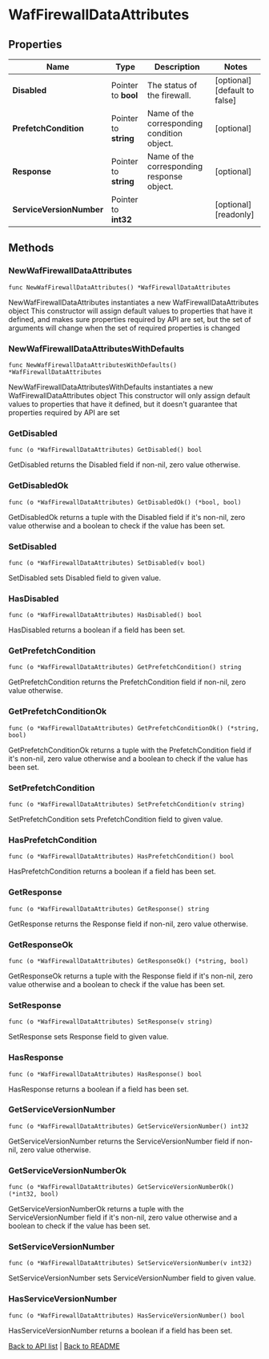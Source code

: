 # WafFirewallDataAttributes

## Properties

Name | Type | Description | Notes
------------ | ------------- | ------------- | -------------
**Disabled** | Pointer to **bool** | The status of the firewall. | [optional] [default to false]
**PrefetchCondition** | Pointer to **string** | Name of the corresponding condition object. | [optional] 
**Response** | Pointer to **string** | Name of the corresponding response object. | [optional] 
**ServiceVersionNumber** | Pointer to **int32** |  | [optional] [readonly] 

## Methods

### NewWafFirewallDataAttributes

`func NewWafFirewallDataAttributes() *WafFirewallDataAttributes`

NewWafFirewallDataAttributes instantiates a new WafFirewallDataAttributes object
This constructor will assign default values to properties that have it defined,
and makes sure properties required by API are set, but the set of arguments
will change when the set of required properties is changed

### NewWafFirewallDataAttributesWithDefaults

`func NewWafFirewallDataAttributesWithDefaults() *WafFirewallDataAttributes`

NewWafFirewallDataAttributesWithDefaults instantiates a new WafFirewallDataAttributes object
This constructor will only assign default values to properties that have it defined,
but it doesn't guarantee that properties required by API are set

### GetDisabled

`func (o *WafFirewallDataAttributes) GetDisabled() bool`

GetDisabled returns the Disabled field if non-nil, zero value otherwise.

### GetDisabledOk

`func (o *WafFirewallDataAttributes) GetDisabledOk() (*bool, bool)`

GetDisabledOk returns a tuple with the Disabled field if it's non-nil, zero value otherwise
and a boolean to check if the value has been set.

### SetDisabled

`func (o *WafFirewallDataAttributes) SetDisabled(v bool)`

SetDisabled sets Disabled field to given value.

### HasDisabled

`func (o *WafFirewallDataAttributes) HasDisabled() bool`

HasDisabled returns a boolean if a field has been set.

### GetPrefetchCondition

`func (o *WafFirewallDataAttributes) GetPrefetchCondition() string`

GetPrefetchCondition returns the PrefetchCondition field if non-nil, zero value otherwise.

### GetPrefetchConditionOk

`func (o *WafFirewallDataAttributes) GetPrefetchConditionOk() (*string, bool)`

GetPrefetchConditionOk returns a tuple with the PrefetchCondition field if it's non-nil, zero value otherwise
and a boolean to check if the value has been set.

### SetPrefetchCondition

`func (o *WafFirewallDataAttributes) SetPrefetchCondition(v string)`

SetPrefetchCondition sets PrefetchCondition field to given value.

### HasPrefetchCondition

`func (o *WafFirewallDataAttributes) HasPrefetchCondition() bool`

HasPrefetchCondition returns a boolean if a field has been set.

### GetResponse

`func (o *WafFirewallDataAttributes) GetResponse() string`

GetResponse returns the Response field if non-nil, zero value otherwise.

### GetResponseOk

`func (o *WafFirewallDataAttributes) GetResponseOk() (*string, bool)`

GetResponseOk returns a tuple with the Response field if it's non-nil, zero value otherwise
and a boolean to check if the value has been set.

### SetResponse

`func (o *WafFirewallDataAttributes) SetResponse(v string)`

SetResponse sets Response field to given value.

### HasResponse

`func (o *WafFirewallDataAttributes) HasResponse() bool`

HasResponse returns a boolean if a field has been set.

### GetServiceVersionNumber

`func (o *WafFirewallDataAttributes) GetServiceVersionNumber() int32`

GetServiceVersionNumber returns the ServiceVersionNumber field if non-nil, zero value otherwise.

### GetServiceVersionNumberOk

`func (o *WafFirewallDataAttributes) GetServiceVersionNumberOk() (*int32, bool)`

GetServiceVersionNumberOk returns a tuple with the ServiceVersionNumber field if it's non-nil, zero value otherwise
and a boolean to check if the value has been set.

### SetServiceVersionNumber

`func (o *WafFirewallDataAttributes) SetServiceVersionNumber(v int32)`

SetServiceVersionNumber sets ServiceVersionNumber field to given value.

### HasServiceVersionNumber

`func (o *WafFirewallDataAttributes) HasServiceVersionNumber() bool`

HasServiceVersionNumber returns a boolean if a field has been set.


[Back to API list](../README.md#documentation-for-api-endpoints) | [Back to README](../README.md)
